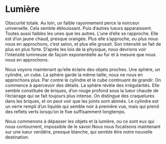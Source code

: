 <!-- SPDX-License-Identifier: CC-BY-SA-4.0 -->
# Lumière

Obscurité totale. Au loin, un faible rayonnement perce la noirceur universelle. Cela semble éblouissant. Puis d’autres lueurs apparaissent. Toutes aussi faibles les unes que les autres. L’une d’elle se rapproche. Elle est d’un jaune chaud, presque orangée. Plus elle s’approche, ou plus nous nous en approchons, c’est selon, et plus elle grossit. Son intensité se fait de plus en plus forte. D’après les lois de la physique, nous devrions voir l’intensité lumineuse de façom exponentielle au fur et à mesure que nous nous en approchons.

Nous voyons maintenant qu’elle éclaire des objets proches. Une sphère, un cylindre, un cube. La sphère garde la même taille, nous ne nous en approchons plus. Par contre le cylindre et le cube continuent de grandir. On commence à apercevoir des détails. La sphère révèle des irrégularités. Elle semble constituée de briques, d’un rouge profond sous la lueur chaude de l’éclairage qui se fait toujours plus intense. On distingue des craquelures dans les briques, et on peut voir que les joints sont abimés. Le cylindre est un verre rempli d’un liquide qui semble noir à première vue, mais qui prend des reflets verts lorsqu’on le fixe suffisamment longtemps.

Nous commenons à dépasser les objets et la lumière, ou ce sont eux qui nous contournent, impossible de le savoir.Nous nous focalisons maintenant sur une lueur verdâtre, presque blanche, qui semble être notre nouvelle destination.
